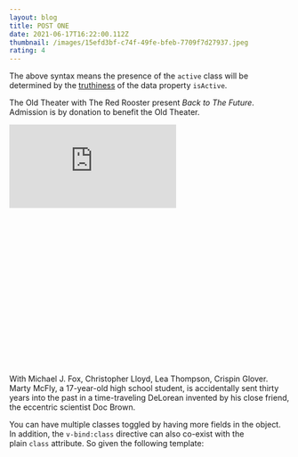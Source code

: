 ```yaml
---
layout: blog
title: POST ONE
date: 2021-06-17T16:22:00.112Z
thumbnail: /images/15efd3bf-c74f-49fe-bfeb-7709f7d27937.jpeg
rating: 4
---
```

The above syntax means the presence of the `active` class will be determined by the [truthiness](https://developer.mozilla.org/en-US/docs/Glossary/Truthy) of the data property `isActive`.

The Old Theater with The Red Rooster present *Back to The Future*.  Admission is by donation to benefit the Old Theater.

<div class="relative h-0 mt-4" style="padding-bottom: 56.25%">
  <iframe src="https://www.youtube.com/embed/qvsgGtivCgs" class="absolute top-0 left-0 w-full h-full" frameborder="0" allow="accelerometer; clipboard-write; encrypted-media; gyroscope;" allowfullscreen></iframe>
</div>

With Michael J. Fox, Christopher Lloyd, Lea Thompson, Crispin Glover. Marty McFly, a 17-year-old high school student, is accidentally sent thirty years into the past in a time-traveling DeLorean invented by his close friend, the eccentric scientist Doc Brown.

You can have multiple classes toggled by having more fields in the object. In addition, the `v-bind:class` directive can also co-exist with the plain `class` attribute. So given the following template: